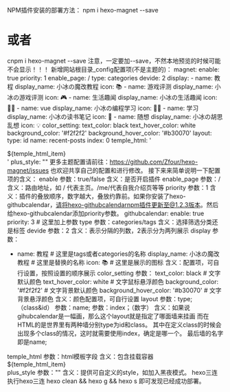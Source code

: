 NPM插件安装的部署方法：
npm i hexo-magnet --save
# 或者
cnpm i hexo-magnet --save
注意，一定要加--save，不然本地预览的时候可能不会显示！！！
新增网站根目录_config配置项(不是主题的)：
magnet:
  enable: true
  priority: 1
  enable_page: /
  type: categories
  devide: 2
  display:
    - name: 教程
      display_name: 小冰の魔改教程
      icon: 📚
    - name: 游戏评测
      display_name: 小冰の游戏评测
      icon: 🎮
    - name: 生活趣闻
      display_name: 小冰の生活趣闻
      icon: 🐱‍👓
    - name: vue
      display_name: 小冰の编程学习
      icon: 👩‍💻
    - name: 学习
      display_name: 小冰の读书笔记
      icon: 📒
    - name: 随想
      display_name: 小冰の胡思乱想
      icon: 💡
  color_setting:
    text_color: black
    text_hover_color: white
    background_color: '#f2f2f2'
    background_hover_color: '#b30070'
  layout:
    type: id
    name: recent-posts
    index: 0
  temple_html: '<div class="recent-post-item" style="width:100%;height: auto"><div id="catalog_magnet">${temple_html_item}</div></div>'
  plus_style: ""
更多主题配置请前往：https://github.com/Zfour/hexo-magnet/issues
也欢迎共享自己的配置和进行修改。
接下来来简单说明一下配置项的含义：
enable
参数：true/false
含义：是否开启插件
enable_page
参数：/ 
含义：路由地址，如 / 代表主页。/me/代表自我介绍页等等
priority
参数：1
含义：插件的叠放顺序，数字越大，叠放约靠前。如果你安装了hexo-githubcalendar，请将hexo-githubcalendarnpm插件更新至@1.2.3版本。然后给hexo-githubcalendar添加priority参数。
githubcalendar:
  enable: true
  priority: 3 # 这里加上参数
type
参数：categories/tags
含义：选择筛选分类还是标签
devide
参数：2
含义：表示分隔的列数，2表示分为两列展示
display
参数：
- name: 教程  # 这里是tags或者categories的名称
  display_name: 小冰の魔改教程 # 这里是替换的名称
  icon: 📚 # 这里是展示的图标
含义：配置项，可自行设置，按照设置的顺序展示
color_setting
参数：
text_color: black   # 文字默认颜色
text_hover_color: white # 文字鼠标悬浮颜色
background_color: '#f2f2f2' # 文字背景默认颜色
background_hover_color: '#b30070' # 文字背景悬浮颜色
含义：颜色配置项，可自行设置
layout
参数：type; （class&id）
参数：name; 
参数：index；（数字）
含义：如果说gihubcalendar是一幅画，那么这个layout就是指定了哪面墙来挂画
而在HTML的是世界里有两种墙分别type为id和class。
其中在定义class的时候会出现多个class的情况，这时就需要使用index，确定是哪一个。
最后墙的名字即是name; 
<div name="我是墙" id="recent-posts">      <!-- id=>type  recent-posts=>name    -->
  <div name="我是画框">
        <div name="我是纸">
            <!--这里通过js挂载githubcalendar，也就是画画-->
        </div>  
  </div>  
</div>
temple_html
参数：html模板字段
含义：包含挂载容器
<div class="recent-post-item" style="width:100%;height: auto"> <!--文章容器-->
  <div id="catalog_magnet">  <!--挂载容器-->
    ${temple_html_item}
  </div>
</div>
plus_style
参数：""
含义：提供可自定义的style，如加入黑夜模式。
hexo三连
执行hexo三连
hexo clean && hexo g && hexo s
即可发现已经成功部署。
